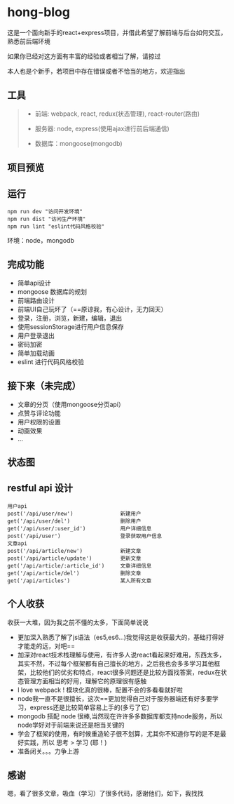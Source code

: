 # hong-blog
  这是一个面向新手的react+express项目，并借此希望了解前端与后台如何交互，熟悉前后端环境

  如果你已经对这方面有丰富的经验或者相当了解，请掠过

  本人也是个新手，若项目中存在错误或者不恰当的地方，欢迎指出

## 工具

>* 前端: webpack, react, redux(状态管理), react-router(路由)
>
>* 服务器: node, express(使用ajax进行前后端通信)
>
>* 数据库：mongoose(mongodb)

## 项目预览

## 运行
    npm run dev "访问开发环境"
    npm run dist "访问生产环境"
    npm run lint "eslint代码风格校验"

   环境：node，mongodb

## 完成功能
* 简单api设计
* mongoose 数据库的规划
* 前端路由设计
* 前端UI自己玩坏了（==原谅我，有心设计，无力回天）
* 登录，注册，浏览，新建，编辑，退出
* 使用sessionStorage进行用户信息保存
* 用户登录退出
* 密码加密
* 简单加载动画
* eslint 进行代码风格校验

## 接下来（未完成）
* 文章的分页（使用mongoose分页api）
* 点赞与评论功能
* 用户权限的设置
* 动画效果
* ...

## 状态图

## restful api 设计
    用户api
    post('/api/user/new')               新建用户
    get('/api/user/del')                删除用户
    get('/api/user/:user_id')           用户详细信息
    post('/api/user')                   登录获取用户信息
    文章api
    post('/api/article/new')            新建文章
    post('/api/article/update')         更新文章
    get('/api/article/:article_id')     文章详细信息
    get('/api/article/del')             删除文章
    get('/api/articles')                某人所有文章

## 个人收获
收获一大堆，因为我之前不懂的太多，下面简单说说

* 更加深入熟悉了解了js语法（es5,es6...)我觉得这是收获最大的，基础打得好才能走的远，对吧==
* 加深对react技术栈理解与使用，有许多人说react看起来好难用，东西太多，其实不然，不过每个框架都有自己擅长的地方，之后我也会多多学习其他框架，比较他们的优劣和特点，react很多问题还是比较方面找答案，redux在状态管理方面相当的好用，理解它的原理很有感触
* l love webpack ! 模块化真的很棒，配置不会的多看看就好啦
* node我一直不是很擅长，这次==更加觉得自己对于服务器端还有好多要学习，express还是比较简单容易上手的(多亏了它)
* mongodb 搭配 node 很棒,当然现在许许多多数据库都支持node服务，所以node学好对于前端来说还是相当关键的
* 学会了框架的使用，有时候重造轮子很不划算，尤其你不知道你写的是不是最好实践，所以 思考 > 学习  (耶！)
* 准备闭关。。。力争上游

## 感谢
嗯，看了很多文章，吸血（学习）了很多代码，感谢他们，如下，我找找